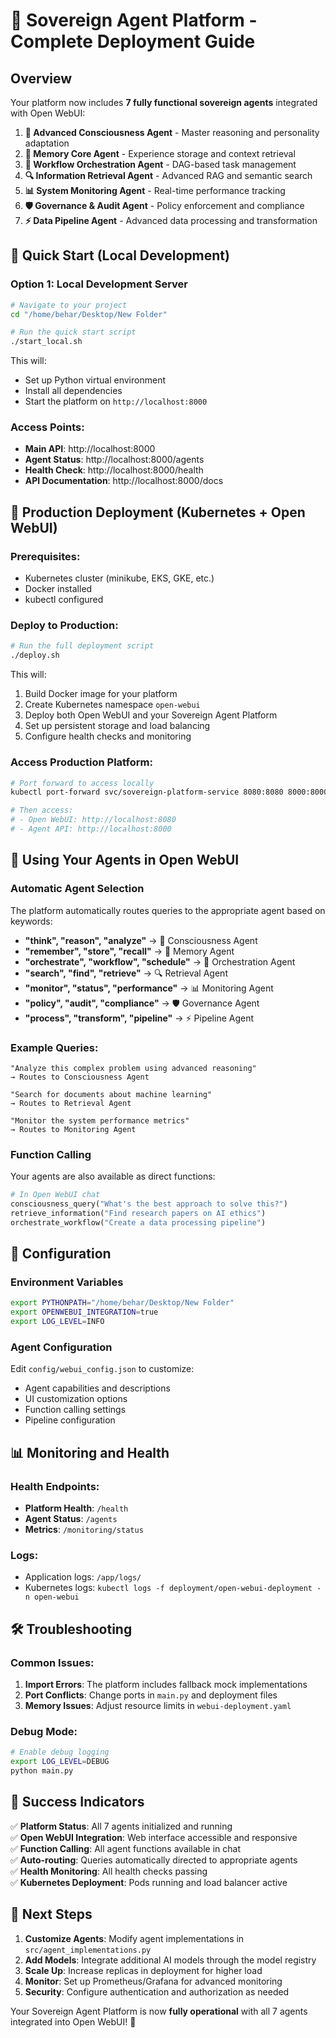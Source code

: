 # 🚀 Sovereign Agent Platform - Complete Deployment Guide

## Overview
Your platform now includes **7 fully functional sovereign agents** integrated with Open WebUI:

1. **🧠 Advanced Consciousness Agent** - Master reasoning and personality adaptation
2. **💾 Memory Core Agent** - Experience storage and context retrieval  
3. **🔄 Workflow Orchestration Agent** - DAG-based task management
4. **🔍 Information Retrieval Agent** - Advanced RAG and semantic search
5. **📊 System Monitoring Agent** - Real-time performance tracking
6. **🛡️ Governance & Audit Agent** - Policy enforcement and compliance
7. **⚡ Data Pipeline Agent** - Advanced data processing and transformation

## 🎯 Quick Start (Local Development)

### Option 1: Local Development Server
```bash
# Navigate to your project
cd "/home/behar/Desktop/New Folder"

# Run the quick start script
./start_local.sh
```

This will:
- Set up Python virtual environment
- Install all dependencies
- Start the platform on `http://localhost:8000`

### Access Points:
- **Main API**: http://localhost:8000
- **Agent Status**: http://localhost:8000/agents  
- **Health Check**: http://localhost:8000/health
- **API Documentation**: http://localhost:8000/docs

## 🚢 Production Deployment (Kubernetes + Open WebUI)

### Prerequisites:
- Kubernetes cluster (minikube, EKS, GKE, etc.)
- Docker installed
- kubectl configured

### Deploy to Production:
```bash
# Run the full deployment script
./deploy.sh
```

This will:
1. Build Docker image for your platform
2. Create Kubernetes namespace `open-webui`
3. Deploy both Open WebUI and your Sovereign Agent Platform
4. Set up persistent storage and load balancing
5. Configure health checks and monitoring

### Access Production Platform:
```bash
# Port forward to access locally
kubectl port-forward svc/sovereign-platform-service 8080:8080 8000:8000 -n open-webui

# Then access:
# - Open WebUI: http://localhost:8080
# - Agent API: http://localhost:8000
```

## 💬 Using Your Agents in Open WebUI

### Automatic Agent Selection
The platform automatically routes queries to the appropriate agent based on keywords:

- **"think", "reason", "analyze"** → 🧠 Consciousness Agent
- **"remember", "store", "recall"** → 💾 Memory Agent  
- **"orchestrate", "workflow", "schedule"** → 🔄 Orchestration Agent
- **"search", "find", "retrieve"** → 🔍 Retrieval Agent
- **"monitor", "status", "performance"** → 📊 Monitoring Agent
- **"policy", "audit", "compliance"** → 🛡️ Governance Agent
- **"process", "transform", "pipeline"** → ⚡ Pipeline Agent

### Example Queries:
```
"Analyze this complex problem using advanced reasoning"
→ Routes to Consciousness Agent

"Search for documents about machine learning"  
→ Routes to Retrieval Agent

"Monitor the system performance metrics"
→ Routes to Monitoring Agent
```

### Function Calling
Your agents are also available as direct functions:
```python
# In Open WebUI chat
consciousness_query("What's the best approach to solve this?")
retrieve_information("Find research papers on AI ethics")
orchestrate_workflow("Create a data processing pipeline")
```

## 🔧 Configuration

### Environment Variables
```bash
export PYTHONPATH="/home/behar/Desktop/New Folder"
export OPENWEBUI_INTEGRATION=true
export LOG_LEVEL=INFO
```

### Agent Configuration
Edit `config/webui_config.json` to customize:
- Agent capabilities and descriptions
- UI customization options
- Function calling settings
- Pipeline configuration

## 📊 Monitoring and Health

### Health Endpoints:
- **Platform Health**: `/health`
- **Agent Status**: `/agents`
- **Metrics**: `/monitoring/status`

### Logs:
- Application logs: `/app/logs/`
- Kubernetes logs: `kubectl logs -f deployment/open-webui-deployment -n open-webui`

## 🛠️ Troubleshooting

### Common Issues:

1. **Import Errors**: The platform includes fallback mock implementations
2. **Port Conflicts**: Change ports in `main.py` and deployment files
3. **Memory Issues**: Adjust resource limits in `webui-deployment.yaml`

### Debug Mode:
```bash
# Enable debug logging
export LOG_LEVEL=DEBUG
python main.py
```

## 🎉 Success Indicators

✅ **Platform Status**: All 7 agents initialized and running  
✅ **Open WebUI Integration**: Web interface accessible and responsive  
✅ **Function Calling**: All agent functions available in chat  
✅ **Auto-routing**: Queries automatically directed to appropriate agents  
✅ **Health Monitoring**: All health checks passing  
✅ **Kubernetes Deployment**: Pods running and load balancer active  

## 🚀 Next Steps

1. **Customize Agents**: Modify agent implementations in `src/agent_implementations.py`
2. **Add Models**: Integrate additional AI models through the model registry
3. **Scale Up**: Increase replicas in deployment for higher load
4. **Monitor**: Set up Prometheus/Grafana for advanced monitoring
5. **Security**: Configure authentication and authorization as needed

Your Sovereign Agent Platform is now **fully operational** with all 7 agents integrated into Open WebUI! 🎊
